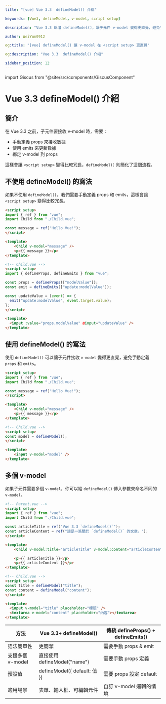 ```yaml
---
title: "[vue] Vue 3.3  defineModel() 介紹"

keywords: [Vue3, defineModel, v-model, script setup]

description: "Vue 3.3 新增 defineModel()，讓子元件 v-model 變得更直覺，避免手動 defineProps() 和 defineEmits()。本篇文章將介紹 defineModel() 的使用方式與範例。"

author: WeiYun0912

og:title: "[vue] defineModel() 讓 v-model 在 <script setup> 更直覺"

og:description: "Vue 3.3  defineModel() 介紹"

sidebar_position: 12
---
```


import Giscus from "@site/src/components/GiscusComponent"

# Vue 3.3 defineModel() 介紹

## 簡介

在 Vue 3.3 之前，子元件要接收 v-model 時，需要：

-   手動定義 props 來接收數據
-   使用 emits 來更新數據
-   綁定 v-model 到 props

這樣會讓 `<script setup>` 變得比較冗長，`defineModel()` 則簡化了這個流程。

## 不使用 defineModel() 的寫法

如果不使用 `defineModel()`，我們需要手動定義 props 和 emits，這樣會讓 `<script setup>` 變得比較冗長。

<!-- prettier-ignore -->
```html title="Parent.vue" showLineNumbers
<script setup>
import { ref } from "vue";
import Child from "./Child.vue";

const message = ref("Hello Vue!");
</script>

<template>
    <Child v-model="message" />
    <p>{{ message }}</p>
</template>
```

<!-- prettier-ignore -->
```html title="Child.vue" showLineNumbers
<!-- Child.vue -->
<script setup>
import { defineProps, defineEmits } from "vue";

const props = defineProps(["modelValue"]);
const emit = defineEmits(["update:modelValue"]);

const updateValue = (event) => {
  emit("update:modelValue", event.target.value);
};
</script>

<template>
  <input :value="props.modelValue" @input="updateValue" />
</template>
```

## 使用 defineModel() 的寫法

使用 `defineModel()` 可以讓子元件接收 `v-model` 變得更直覺，避免手動定義 `props` 和 `emits`。

<!-- prettier-ignore -->
```html title="Parent.vue" showLineNumbers
<script setup>
import { ref } from "vue";
import Child from "./Child.vue";

const message = ref("Hello Vue!");
</script>

<template>
    <Child v-model="message" />
    <p>{{ message }}</p>
</template>
```

<!-- prettier-ignore -->
```html title="Child.vue" showLineNumbers
<!-- Child.vue -->
<script setup>
const model = defineModel();
</script>

<template>
    <input v-model="model" />
</template>
```

## 多個 v-model

如果子元件需要多個 `v-model`，你可以給 `defineModel()` 傳入參數來命名不同的 `v-model`。

<!-- prettier-ignore -->
```html title="Parent.vue" showLineNumbers
<!-- Parent.vue -->
<script setup>
import { ref } from "vue";
import Child from "./Child.vue";

const articleTitle = ref("Vue 3.3 `defineModel()`");
const articleContent = ref("這是一篇關於 `defineModel()` 的文章。");
</script>

<template>
    <Child v-model:title="articleTitle" v-model:content="articleContent" />

    <p>{{ articleTitle }}</p>
    <p>{{ articleContent }}</p>
</template>
```

<!-- prettier-ignore -->
```html title="Child.vue" showLineNumbers
<!-- Child.vue -->
<script setup>
const title = defineModel("title");
const content = defineModel("content");
</script>

<template>
  <input v-model="title" placeholder="標題" />
  <textarea v-model="content" placeholder="內容"></textarea>
</template>
```

| 方法             | Vue 3.3+ defineModel()       | 傳統 defineProps() + defineEmits() |
| ---------------- | ---------------------------- | ---------------------------------- |
| 語法簡單性       | 更簡潔                       | 需要手動 props & emit              |
| 支援多個 v-model | 直接使用 defineModel("name") | 需要手動 props 定義                |
| 預設值           | defineModel({ default: 值 }) | 需要 props 設定 default            |
| 適用場景         | 表單、輸入框、可編輯元件     | 自訂 v-model 邏輯的情境            |

<Giscus />
